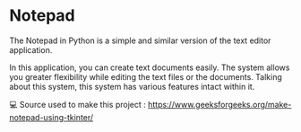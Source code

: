 # Notepad
The Notepad in Python is a simple and similar version of the text editor application. 

In this application, you can create text documents easily. The system allows you greater flexibility while editing the text files or the documents. Talking about this system, this system has various features intact within it.

:computer: Source used to make this project : https://www.geeksforgeeks.org/make-notepad-using-tkinter/
